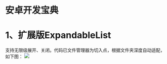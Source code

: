 # 安卓开发宝典
# 1、扩展版ExpandableList
支持无限级展开、关闭。代码已文件管理器为切入点，根据文件夹深度自动适配，如下图：
![](http://bmob-cdn-9150.b0.upaiyun.com/2017/02/19/3209c60f40016fc380c1d31536e664b7.png)
